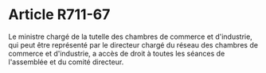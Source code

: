 # Article R711-67

Le ministre chargé de la tutelle des chambres de commerce et d'industrie, qui peut être représenté par le directeur chargé du réseau des chambres de commerce et d'industrie, a accès de droit à toutes les séances de l'assemblée et du comité directeur.
